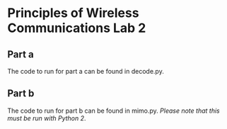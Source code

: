 # Principles of Wireless Communications Lab 2

## Part a
The code to run for part a can be found in decode.py.

## Part b
The code to run for part b can be found in mimo.py. *Please note that this must be run with Python 2*.

